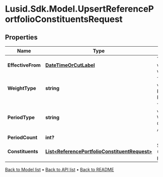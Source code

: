 # Lusid.Sdk.Model.UpsertReferencePortfolioConstituentsRequest

## Properties

Name | Type | Description | Notes
------------ | ------------- | ------------- | -------------
**EffectiveFrom** | [**DateTimeOrCutLabel**](DateTimeOrCutLabel.md) | The first date from which the weights will apply | 
**WeightType** | **string** | The available values are: Static, Floating, Periodical | 
**PeriodType** | **string** | The available values are: Daily, Weekly, Monthly, Quarterly, Annually | [optional] 
**PeriodCount** | **int?** |  | [optional] 
**Constituents** | [**List&lt;ReferencePortfolioConstituentRequest&gt;**](ReferencePortfolioConstituentRequest.md) | Set of constituents (instrument/weight pairings) | 

[Back to Model list](../README.md#documentation-for-models) &#8226; [Back to API list](../README.md#documentation-for-api-endpoints) &#8226; [Back to README](../README.md)

